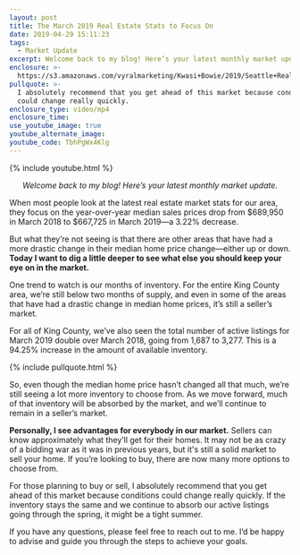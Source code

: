 ```yaml
---
layout: post
title: The March 2019 Real Estate Stats to Focus On
date: 2019-04-29 15:11:23
tags:
  - Market Update
excerpt: Welcome back to my blog! Here’s your latest monthly market update.
enclosure: >-
  https://s3.amazonaws.com/vyralmarketing/Kwasi+Bowie/2019/Seattle+Real+Estate+Agent-+market+update.mp4
pullquote: >-
  I absolutely recommend that you get ahead of this market because conditions
  could change really quickly.
enclosure_type: video/mp4
enclosure_time:
use_youtube_image: true
youtube_alternate_image:
youtube_code: TbhPgWx4Klg
---
```


{% include youtube.html %}

<p style="text-align: center;"><em>Welcome back to my blog! Here’s your latest monthly market update.</em></p>

When most people look at the latest real estate market stats for our area, they focus on the year-over-year median sales prices drop from $689,950 in March 2018 to $667,725 in March 2019—a 3.22% decrease.

But what they’re not seeing is that there are other areas that have had a more drastic change in their median home price change—either up or down. **Today I want to dig a little deeper to see what else you should keep your eye on in the market.**

One trend to watch is our months of inventory. For the entire King County area, we’re still below two months of supply, and even in some of the areas that have had a drastic change in median home prices, it’s still a seller’s market.

For all of King County, we’ve also seen the total number of active listings for March 2019 double over March 2018, going from 1,687 to 3,277. This is a 94.25% increase in the amount of available inventory.

{% include pullquote.html %}

So, even though the median home price hasn’t changed all that much, we’re still seeing a lot more inventory to choose from. As we move forward, much of that inventory will be absorbed by the market, and we’ll continue to remain in a seller’s market.

**Personally, I see advantages for everybody in our market.** Sellers can know approximately what they’ll get for their homes. It may not be as crazy of a bidding war as it was in previous years, but it's still a solid market to sell your home. If you’re looking to buy, there are now many more options to choose from.

For those planning to buy or sell, I absolutely recommend that you get ahead of this market because conditions could change really quickly. If the inventory stays the same and we continue to absorb our active listings going through the spring, it might be a tight summer.&nbsp;

If you have any questions, please feel free to reach out to me. I’d be happy to advise and guide you through the steps to achieve your goals.